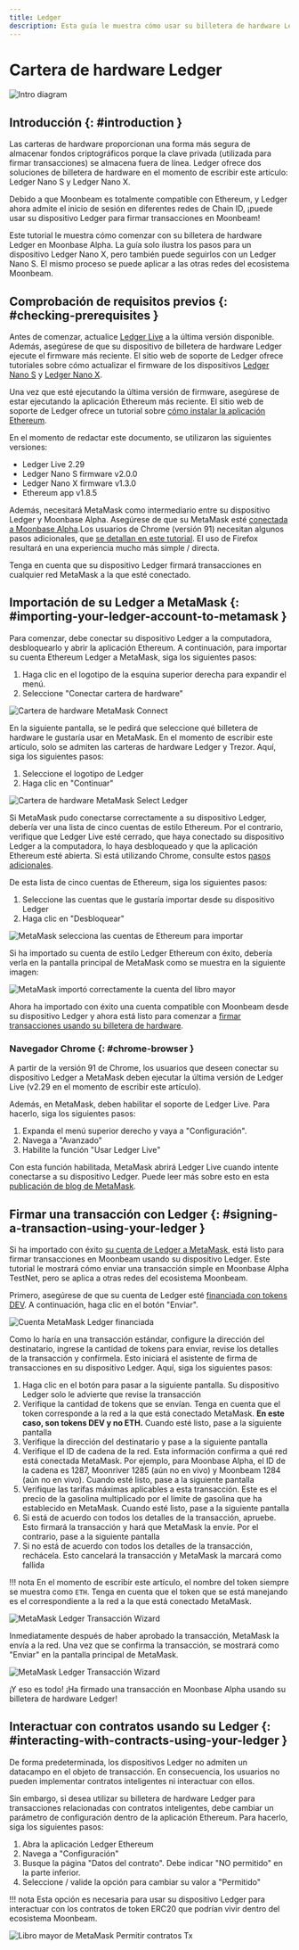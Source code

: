 ```yaml
---
title: Ledger
description: Esta guía le muestra cómo usar su billetera de hardware Ledger para firmar transacciones en Moonbeam, aprovechando sus características de compatibilidad con Ethereum
---
```


# Cartera de hardware Ledger

![Intro diagram](/images/ledger/ledger-banner.png)

## Introducción {: #introduction } 

Las carteras de hardware proporcionan una forma más segura de almacenar fondos criptográficos porque la clave privada (utilizada para firmar transacciones) se almacena fuera de línea. Ledger ofrece dos soluciones de billetera de hardware en el momento de escribir este artículo: Ledger Nano S y Ledger Nano X.

Debido a que Moonbeam es totalmente compatible con Ethereum, y Ledger ahora admite el inicio de sesión en diferentes redes de Chain ID, ¡puede usar su dispositivo Ledger para firmar transacciones en Moonbeam!

Este tutorial le muestra cómo comenzar con su billetera de hardware Ledger en Moonbase Alpha. La guía solo ilustra los pasos para un dispositivo Ledger Nano X, pero también puede seguirlos con un Ledger Nano S. El mismo proceso se puede aplicar a las otras redes del ecosistema Moonbeam.

## Comprobación de requisitos previos {: #checking-prerequisites } 

Antes de comenzar, actualice [Ledger Live](https://www.ledger.com/ledger-live/download) a la última versión disponible. Además, asegúrese de que su dispositivo de billetera de hardware Ledger ejecute el firmware más reciente. El sitio web de soporte de Ledger ofrece tutoriales sobre cómo actualizar el firmware de los dispositivos [Ledger Nano S](https://support.ledger.com/hc/en-us/articles/360002731113-Update-Ledger-Nano-S-firmware) y [Ledger Nano X](https://support.ledger.com/hc/en-us/articles/360013349800-Update-Ledger-Nano-X-firmware).

Una vez que esté ejecutando la última versión de firmware, asegúrese de estar ejecutando la aplicación Ethereum más reciente. El sitio web de soporte de Ledger ofrece un tutorial sobre [cómo instalar la aplicación Ethereum](https://support.ledger.com/hc/en-us/articles/360009576554-Ethereum-ETH-).

En el momento de redactar este documento, se utilizaron las siguientes versiones:

 - Ledger Live 2.29
 - Ledger Nano S firmware v2.0.0
 - Ledger Nano X firmware v1.3.0
 - Ethereum app v1.8.5

Además, necesitará MetaMask como intermediario entre su dispositivo Ledger y Moonbase Alpha. Asegúrese de que su MetaMask esté [conectada a Moonbase Alpha](/integrations/wallets/metamask/).Los usuarios de Chrome (versión 91) necesitan algunos pasos adicionales, que [se detallan en este tutorial](#navegador-chrome).  El uso de Firefox resultará en una experiencia mucho más simple / directa.

Tenga en cuenta que su dispositivo Ledger firmará transacciones en cualquier red MetaMask a la que esté conectado.

## Importación de su Ledger a MetaMask {: #importing-your-ledger-account-to-metamask } 

Para comenzar, debe conectar su dispositivo Ledger a la computadora, desbloquearlo y abrir la aplicación Ethereum. A continuación, para importar su cuenta Ethereum Ledger a MetaMask, siga los siguientes pasos:


 1. Haga clic en el logotipo de la esquina superior derecha para expandir el menú.
 2. Seleccione "Conectar cartera de hardware"

![Cartera de hardware MetaMask Connect](/images/ledger/ledger-images1.png)

En la siguiente pantalla, se le pedirá que seleccione qué billetera de hardware le gustaría usar en MetaMask. En el momento de escribir este artículo, solo se admiten las carteras de hardware Ledger y Trezor. Aquí, siga los siguientes pasos:

 1. Seleccione el logotipo de Ledger
 2. Haga clic en "Continuar"

![Cartera de hardware MetaMask Select Ledger](/images/ledger/ledger-images2.png)

Si MetaMask pudo conectarse correctamente a su dispositivo Ledger, debería ver una lista de cinco cuentas de estilo Ethereum. Por el contrario, verifique que Ledger Live esté cerrado, que haya conectado su dispositivo Ledger a la computadora, lo haya desbloqueado y que la aplicación Ethereum esté abierta. Si está utilizando Chrome, consulte estos [pasos adicionales](#navegador-chrome).

De esta lista de cinco cuentas de Ethereum, siga los siguientes pasos:

 1. Seleccione las cuentas que le gustaría importar desde su dispositivo Ledger
 2. Haga clic en "Desbloquear"


![MetaMask selecciona las cuentas de Ethereum para importar](/images/ledger/ledger-images3.png)

Si ha importado su cuenta de estilo Ledger Ethereum con éxito, debería verla en la pantalla principal de MetaMask como se muestra en la siguiente imagen:

![MetaMask importó correctamente la cuenta del libro mayor](/images/ledger/ledger-images4.png)

Ahora ha importado con éxito una cuenta compatible con Moonbeam desde su dispositivo Ledger y ahora está listo para comenzar a [firmar transacciones usando su billetera de hardware](#firmar-una-transaccion-con-ledger).

### Navegador Chrome {: #chrome-browser } 

A partir de la versión 91 de Chrome, los usuarios que deseen conectar su dispositivo Ledger a MetaMask deben ejecutar la última versión de Ledger Live (v2.29 en el momento de escribir este artículo).
 
Además, en MetaMask, deben habilitar el soporte de Ledger Live. Para hacerlo, siga los siguientes pasos:

 1. Expanda el menú superior derecho y vaya a "Configuración".
 2. Navega a "Avanzado"
 3. Habilite la función "Usar Ledger Live"

Con esta función habilitada, MetaMask abrirá Ledger Live cuando intente conectarse a su dispositivo Ledger. Puede leer más sobre esto en esta [publicación de blog de MetaMask](https://metamask.zendesk.com/hc/en-us/articles/360020394612-How-to-connect-a-Trezor-or-Ledger-Hardware-Wallet).

## Firmar una transacción con Ledger {: #signing-a-transaction-using-your-ledger } 

Si ha importado con éxito [su cuenta de Ledger a MetaMask](#importacion-de-su-ledger-a-metamask), está listo para firmar transacciones en Moonbeam usando su dispositivo Ledger. Este tutorial le mostrará cómo enviar una transacción simple en Moonbase Alpha TestNet, pero se aplica a otras redes del ecosistema Moonbeam.

Primero, asegúrese de que su cuenta de Ledger esté [financiada con tokens DEV](/getting-started/moonbase/faucet/). A continuación, haga clic en el botón "Enviar".

![Cuenta MetaMask Ledger financiada](/images/ledger/ledger-images5.png)

Como lo haría en una transacción estándar, configure la dirección del destinatario, ingrese la cantidad de tokens para enviar, revise los detalles de la transacción y confírmela. Esto iniciará el asistente de firma de transacciones en su dispositivo Ledger. Aquí, siga los siguientes pasos:


 1. Haga clic en el botón para pasar a la siguiente pantalla. Su dispositivo Ledger solo le advierte que revise la transacción
 2. Verifique la cantidad de tokens que se envían. Tenga en cuenta que el token corresponde a la red a la que está conectado MetaMask. **En este caso, son tokens DEV y no ETH.** Cuando esté listo, pase a la siguiente pantalla
 3. Verifique la dirección del destinatario y pase a la siguiente pantalla
 4. Verifique el ID de cadena de la red. Esta información confirma a qué red está conectada MetaMask. Por ejemplo, para Moonbase Alpha, el ID de la cadena es 1287, Moonriver 1285 (aún no en vivo) y Moonbeam 1284 (aún no en vivo). Cuando esté listo, pase a la siguiente pantalla
 5. Verifique las tarifas máximas aplicables a esta transacción. Este es el precio de la gasolina multiplicado por el límite de gasolina que ha establecido en MetaMask. Cuando esté listo, pase a la siguiente pantalla
 6. Si está de acuerdo con todos los detalles de la transacción, apruebe. Esto firmará la transacción y hará que MetaMask la envíe. Por el contrario, pase a la siguiente pantalla
 7. Si no está de acuerdo con todos los detalles de la transacción, rechácela. Esto cancelará la transacción y MetaMask la marcará como fallida

!!! nota
    En el momento de escribir este artículo, el nombre del token siempre se muestra como `ETH`.  Tenga en cuenta que el token que se está manejando es el correspondiente a la red a la que está conectado MetaMask.


![MetaMask Ledger Transacción Wizard](/images/ledger/ledger-images6.png)

Inmediatamente después de haber aprobado la transacción, MetaMask la envía a la red. Una vez que se confirma la transacción, se mostrará como "Enviar" en la pantalla principal de MetaMask.

![MetaMask Ledger Transacción Wizard](/images/ledger/ledger-images7.png)

¡Y eso es todo! ¡Ha firmado una transacción en Moonbase Alpha usando su billetera de hardware Ledger!

## Interactuar con contratos usando su Ledger {: #interacting-with-contracts-using-your-ledger } 

De forma predeterminada, los dispositivos Ledger no admiten un datacampo en el objeto de transacción. En consecuencia, los usuarios no pueden implementar contratos inteligentes ni interactuar con ellos.

Sin embargo, si desea utilizar su billetera de hardware Ledger para transacciones relacionadas con contratos inteligentes, debe cambiar un parámetro de configuración dentro de la aplicación Ethereum. Para hacerlo, siga los siguientes pasos:

 1. Abra la aplicación Ledger Ethereum
 2. Navega a "Configuración"
 3. Busque la página "Datos del contrato". Debe indicar "NO permitido" en la parte inferior.
 4. Seleccione / valide la opción para cambiar su valor a "Permitido"

!!! nota
    Esta opción es necesaria para usar su dispositivo Ledger para interactuar con los contratos de token ERC20 que podrían vivir dentro del ecosistema Moonbeam.

![Libro mayor de MetaMask Permitir contratos Tx](/images/ledger/ledger-images8.png)
